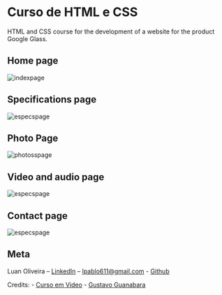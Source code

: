 # Curso de HTML e CSS
<p>HTML and CSS course for the development of a website for the product Google Glass.</p>

## Home page
<img src="https://cnt-05.content-na.drive.amazonaws.com/cdproxy/templink/usVRUtG0JCu0sPa_CTwPm4HejJ36VpFEZVbRFocouCEeJxFPc?viewBox=1351%2C673" alt="indexpage">

## Specifications page
<img src="https://cnt-05.content-na.drive.amazonaws.com/cdproxy/templink/dHYXiF_Dw61jbfHqB8bfYdseeK_Yw3YwyCWz2s3JVxAeJxFPc?viewBox=1351%2C673" alt="especspage">

## Photo Page
<img src="https://cnt-05.content-na.drive.amazonaws.com/cdproxy/templink/q00bpvPDCkFjmKT-ka_KH1GsW8DAIEoF2o91dJzpW0YeJxFPc?viewBox=868%2C674" alt="photosspage">

## Video and audio page
<img src="https://cnt-05.content-na.drive.amazonaws.com/cdproxy/templink/29YBgVvhbYCj2idQqWYxNmIrb1jdkCoxAeLRsqxynNUeJxFPc?viewBox=932%2C683" alt="especspage">

## Contact page
<img src="https://cnt-05.content-na.drive.amazonaws.com/cdproxy/templink/BdUs1hLS4zs9oypqN8SKZ5usnKsXnMmld64qeSM9d5YeJxFPc?viewBox=1351%2C673" alt="especspage">

## Meta
Luan Oliveira – [LinkedIn](https://www.linkedin.com/in/luan-oliveira-713159198/) – lpablo611@gmail.com - [Github](https://github.com/Luanpablo100)

Credits: - [Curso em Video](https://www.youtube.com/playlist?list=PLHz_AreHm4dlAnJ_jJtV29RFxnPHDuk9o) - [Gustavo Guanabara](https://github.com/gustavoguanabara)
